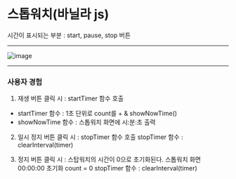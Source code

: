 # 스톱워치(바닐라 js)

시간이 표시되는 부분 : start, pause, stop 버튼

<hr>

![image](https://github.com/Jannyoon/stopWatch/assets/149743716/fd0056b8-b4c4-4dfd-ab2d-b5bdaf321877)

<hr>

### 사용자 경험
1. 재생 버튼 클릭 시 : startTimer 함수 호출
- startTimer 함수 : 1초 단위로 count를 + & showNowTime()
- showNowTime 함수 : 스톱워치 화면에 시:분:초 출력

2. 일시 정지 버튼 클릭 시 : stopTimer 함수 호출
stopTimer 함수 : clearInterval(timer)

3. 정지 버튼 클릭 시 : 스탑워치의 시간이 0으로 초기화된다.
스톱워치 화면 00:00:00 초기화
count = 0
stopTimer 함수 : clearInterval(timer)
